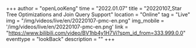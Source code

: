﻿+++
author = "openLooKeng"
time = "2022.01.07" 
title = "20220107_Star Tree Optimizations and Join Query Support" 
location = "Online" 
tag = "Live"
img = "/img/videos/live/en/20220107-pmc-en.png" 
img_mobile = '/img/videos/live/en/20220107-pmc-en.png'
link = "https://www.bilibili.com/video/BV1hb4y1H7Vi?spm_id_from=333.999.0.0"
eventtype = "lookBack"
description = ""
+++

